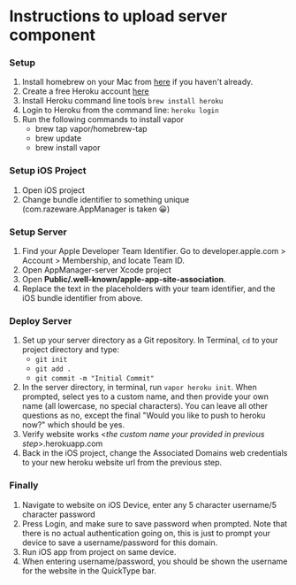 # Instructions to upload server component

### Setup
1. Install homebrew on your Mac from [here](https://brew.sh/) if you haven't already.
2. Create a free Heroku account [here](https://www.heroku.com/)
3. Install Heroku command line tools `brew install heroku`
4. Login to Heroku from the command line: `heroku login`
5. Run the following commands to install vapor
   - brew tap vapor/homebrew-tap
   - brew update
   - brew install vapor

### Setup iOS Project
1. Open iOS project
2. Change bundle identifier to something unique (com.razeware.AppManager is taken 😀)

### Setup Server
1. Find your Apple Developer Team Identifier. Go to developer.apple.com > Account > Membership, and locate Team ID.
2. Open AppManager-server Xcode project
3. Open **Public/.well-known/apple-app-site-association**.
4. Replace the text in the placeholders with your team identifier, and the iOS bundle identifier from above. 

### Deploy Server
1. Set up your server directory as a Git repository. In Terminal, `cd` to your project directory and type:
	- `git init`
	- `git add .`
	- `git commit -m "Initial Commit"`
1. In the server directory, in terminal, run `vapor heroku init`. When prompted, select yes to a custom name, and then provide your own name (all lowercase, no special characters). You can leave all other questions as  no, except the final "Would you like to push to heroku now?" which should be yes.
2. Verify website works <*the custom name your provided in previous step*>.herokuapp.com
3. Back in the iOS project, change the Associated Domains web credentials to your new heroku website url from the previous step.


### Finally
1. Navigate to website on iOS Device, enter any 5 character username/5 character password
2. Press Login, and make sure to save password when prompted. Note that there is no actual authentication going on, this is just to prompt your device to save a username/password for this domain.
3. Run iOS app from project on same device. 
4. When entering username/password, you should be shown the username for the website in the QuickType bar. 
